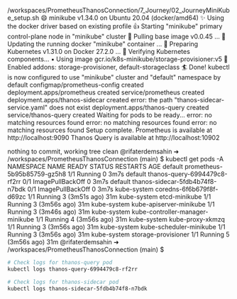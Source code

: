 /workspaces/PrometheusThanosConnection/7_Journey/02_JourneyMiniKube_setup.sh
😄  minikube v1.34.0 on Ubuntu 20.04 (docker/amd64)
✨  Using the docker driver based on existing profile
👍  Starting "minikube" primary control-plane node in "minikube" cluster
🚜  Pulling base image v0.0.45 ...
🏃  Updating the running docker "minikube" container ...
🐳  Preparing Kubernetes v1.31.0 on Docker 27.2.0 ...
🔎  Verifying Kubernetes components...
    ▪ Using image gcr.io/k8s-minikube/storage-provisioner:v5
🌟  Enabled addons: storage-provisioner, default-storageclass
🏄  Done! kubectl is now configured to use "minikube" cluster and "default" namespace by default
configmap/prometheus-config created
deployment.apps/prometheus created
service/prometheus created
deployment.apps/thanos-sidecar created
error: the path "thanos-sidecar-service.yaml" does not exist
deployment.apps/thanos-query created
service/thanos-query created
Waiting for pods to be ready...
error: no matching resources found
error: no matching resources found
error: no matching resources found
Setup complete. Prometheus is available at http://localhost:9090
Thanos Query is available at http://localhost:10902


nothing to commit, working tree clean
@rifaterdemsahin ➜ /workspaces/PrometheusThanosConnection (main) $ kubectl get pods -A
NAMESPACE     NAME                               READY   STATUS             RESTARTS        AGE
default       prometheus-5b95b85759-gz5h8        1/1     Running            0               3m7s
default       thanos-query-6994479c8-rf2rr       0/1     ImagePullBackOff   0               3m7s
default       thanos-sidecar-5fdb4b74f8-n7bdk    0/1     ImagePullBackOff   0               3m7s
kube-system   coredns-6f6b679f8f-d69zc           1/1     Running            3 (3m51s ago)   31m
kube-system   etcd-minikube                      1/1     Running            3 (3m56s ago)   31m
kube-system   kube-apiserver-minikube            1/1     Running            3 (3m46s ago)   31m
kube-system   kube-controller-manager-minikube   1/1     Running            4 (3m56s ago)   31m
kube-system   kube-proxy-xkmzq                   1/1     Running            3 (3m56s ago)   31m
kube-system   kube-scheduler-minikube            1/1     Running            3 (3m56s ago)   31m
kube-system   storage-provisioner                1/1     Running            5 (3m56s ago)   31m
@rifaterdemsahin ➜ /workspaces/PrometheusThanosConnection (main) $ 

```bash
# Check logs for thanos-query pod
kubectl logs thanos-query-6994479c8-rf2rr

# Check logs for thanos-sidecar pod
kubectl logs thanos-sidecar-5fdb4b74f8-n7bdk
```
